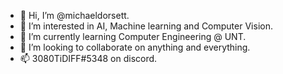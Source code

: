 - 👋 Hi, I’m @michaeldorsett.
- 👀 I’m interested in AI, Machine learning and Computer Vision.
- 🌱 I’m currently learning Computer Engineering @ UNT. 
- 💞️ I’m looking to collaborate on anything and everything. 
- 📫 3080TiDIFF#5348 on discord. 

<!---
michaeldorsett/michaeldorsett is a ✨ special ✨ repository because its `README.md` (this file) appears on your GitHub profile.
You can click the Preview link to take a look at your changes.
--->
